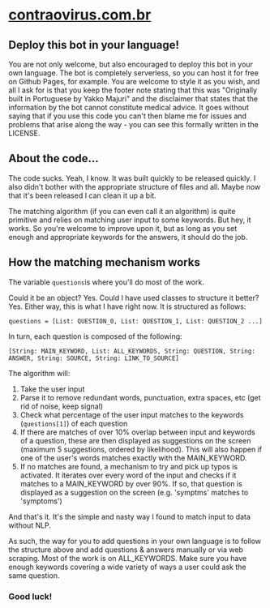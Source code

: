 # [contraovirus.com.br](https://contraovirus.com.br)

## Deploy this bot in your language!

You are not only welcome, but also encouraged to deploy this bot in your own language. The bot is completely serverless, so you can host it for free on Github Pages, for example. You are welcome to style it as you wish, and all I ask for is that you keep the footer note stating that this was "Originally built in Portuguese by Yakko Majuri" and the disclaimer that states that the information by the bot cannot constitute medical advice. It goes without saying that if you use this code you can't then blame me for issues and problems that arise along the way - you can see this formally written in the LICENSE.

## About the code...

The code sucks. Yeah, I know. It was built quickly to be released quickly. I also didn't bother with the appropriate structure of files and all. Maybe now that it's been released I can clean it up a bit.

The matching algorithm (if you can even call it an algorithm) is quite primitive and relies on matching user input to some keywords. But hey, it works. So you're welcome to improve upon it, but as long as you set enough and appropriate keywords for the answers, it should do the job.

## How the matching mechanism works

The variable ```questions```is where you'll do most of the work.

Could it be an object? Yes. Could I have used classes to structure it better? Yes. Either way, this is what I have right now. It is structured as follows:

```questions = [List: QUESTION_0, List: QUESTION_1, List: QUESTION_2 ...]```

In turn, each question is composed of the following:

```[String: MAIN_KEYWORD, List: ALL_KEYWORDS, String: QUESTION, String: ANSWER, String: SOURCE, String: LINK_TO_SOURCE]```

The algorithm will:

1. Take the user input
2. Parse it to remove redundant words, punctuation, extra spaces, etc (get rid of noise, keep signal)
3. Check what percentage of the user input matches to the keywords (```questions[1]```) of each question
4. If there are matches of over 10% overlap between input and keywords of a question, these are then displayed as suggestions on the screen (maximum 5 suggestions, ordered by likelihood). This will also happen if one of the user's words matches exactly with the MAIN_KEYWORD.
5. If no matches are found, a mechanism to try and pick up typos is activated. It iterates over every word of the input and checks if it matches to a MAIN_KEYWORD by over 90%. If so, that question is displayed as a suggestion on the screen (e.g. 'symptms' matches to 'symptoms')

And that's it. It's the simple and nasty way I found to match input to data without NLP. 

As such, the way for you to add questions in your own language is to follow the structure above and add questions & answers manually or via web scraping. Most of the work is on ALL_KEYWORDS. Make sure you have enough keywords covering a wide variety of ways a user could ask the same question.

### Good luck!
